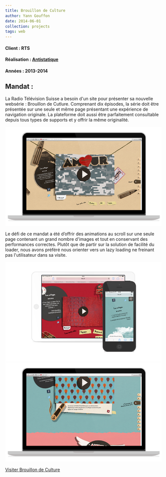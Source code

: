 ```yaml
---
title: Brouillon de Culture
author: Yann Gouffon
date: 2014-06-01
collection: projects
tags: web
---
```


#### Client : RTS
#### Réalisation : [Antistatique](http://www.antistatique.net/)
#### Années : 2013-2014

## Mandat :
La Radio Télévision Suisse a besoin d'un site pour présenter sa nouvelle websérie : Brouillon de Cutlure. Comprenant dix épisodes, la série doit être présentée sur une seule et même page présentant une expérience de navigation originale. La plateforme doit aussi être parfaitement consultable depuis tous types de supports et y offrir la même originalité.

![Brouillon de Culture](/img/images/bdc-1.png)

Le défi de ce mandat a été d’offrir des animations au scroll sur une seule page contenant un grand nombre d'images et tout en conservant des performances correctes. Plutôt que de partir sur la solution de facilité du loader, nous avons préféré nous orienter vers un lazy loading ne freinant pas l'utilisateur dans sa visite.

![Brouillon de Culture](/img/images/bdc-2.png)
![Brouillon de Culture](/img/images/bdc-3.png)

[Visiter Brouillon de Culture](http://www.rts.ch/bdc)
